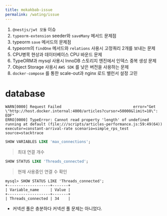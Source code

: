 ```yaml
---
title: mokakbab-issue
permalink: /wating/issue
---
```


1. `@nestjs/jwt 모듈` 이슈
2. `typeorm-extension` seeder와 `saveMany` 메서드 문제점
3. typeorm `save` 메서드의 문제점
4. typeorm의 `findOne` 메서드와 `relations` 사용시 고정쿼리 2개를 보내는 문제
5. CPU병목 현상과 데이터베이스 CPU 바운드 문제
6. TypeORM과 mysql 사용시 InnoDB 스토리지 엔진에서 인덱스 중복 생성 문제
7. Object Storage 사용시 `AWS SDK` 를 낮은 버전을 사용하는 문제
9. `docker-compose` 를 통한 scale-out과 nginx 로드 밸런서 설정 고민

# database

```
WARN[0000] Request Failed                                error="Get \"http://host.docker.internal:4000/articles?cursor=50000&limit=10\": EOF"
ERRO[0000] TypeError: Cannot read property 'length' of undefined
running at default (file:///scripts/articles-performance.js:59:49(64))  executor=constant-arrival-rate scenario=simple_rps_test source=stacktrace

```

```sql
SHOW VARIABLES LIKE 'max_connections';
```

> 최대 연결 개수

```sql
SHOW STATUS LIKE 'Threads_connected';
```

> 현재 사용중인 연결 수 확인

```mysql
mysql> SHOW STATUS LIKE 'Threads_connected';
+-------------------+-------+
| Variable_name     | Value |
+-------------------+-------+
| Threads_connected | 34    |
```

- 커넥션 풀은 충분하다 커넥션 풀 문제는 아니었다.
